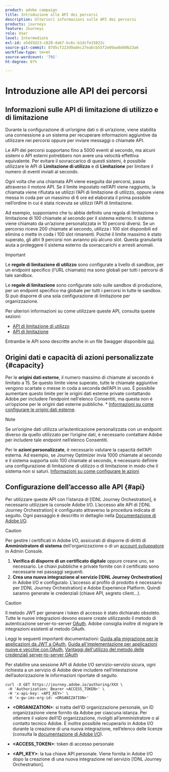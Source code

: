```yaml
---
product: adobe campaign
title: Introduzione alle API dei percorsi
description: Ulteriori informazioni sulle API dei percorsi
products: journeys
feature: Journeys
role: User
level: Intermediate
exl-id: a5dd3d23-c820-4ab7-bc6c-b1dcfe15022c
source-git-commit: 87d5cf223d9adec27eabcb55f2e09aa6d40b23a6
workflow-type: tm+mt
source-wordcount: '791'
ht-degree: 87%

---
```


# Introduzione alle API dei percorsi

## Informazioni sulle API di limitazione di utilizzo e di limitazione

Durante la configurazione di un’origine dati o di un’azione, viene stabilita una connessione a un sistema per recuperare informazioni aggiuntive da utilizzare nei percorsi oppure per inviare messaggi o chiamate API.

Le API dei percorsi supportano fino a 5000 eventi al secondo, ma alcuni sistemi o API esterni potrebbero non avere una velocità effettiva equivalente. Per evitare il sovraccarico di questi sistemi, è possibile utilizzare le API di **Limitazione di utilizzo** e di **Limitazione** per limitare il numero di eventi inviati al secondo.

Ogni volta che una chiamata API viene eseguita dai percorsi, passa attraverso il motore API. Se il limite impostato nell’API viene raggiunto, la chiamata viene rifiutata se utilizzi l’API di limitazione di utilizzo, oppure viene messa in coda per un massimo di 6 ore ed elaborata il prima possibile nell’ordine in cui è stata ricevuta se utilizzi l’API di limitazione.

Ad esempio, supponiamo che tu abbia definito una regola di limitazione o limitazione di 100 chiamate al secondo per il sistema esterno. Il sistema viene chiamato da un’azione personalizzata in 10 percorsi diversi. Se un percorso riceve 200 chiamate al secondo, utilizza i 100 slot disponibili ed elimina o mette in coda i 100 slot rimanenti. Poiché il limite massimo è stato superato, gli altri 9 percorsi non avranno più alcuno slot. Questa granularità aiuta a proteggere il sistema esterno da sovraccarichi e arresti anomali.

>[!IMPORTANT]
>
>Le **regole di limitazione di utilizzo** sono configurate a livello di sandbox, per un endpoint specifico (l’URL chiamato) ma sono globali per tutti i percorsi di tale sandbox.
>
>Le **regole di limitazione** sono configurate solo sulle sandbox di produzione, per un endpoint specifico ma globale per tutti i percorsi in tutte le sandbox. Si può disporre di una sola configurazione di limitazione per organizzazione.

Per ulteriori informazioni su come utilizzare queste API, consulta queste sezioni:

* [API di limitazione di utilizzo](capping.md)
* [API di limitazione](throttling.md)

Entrambe le API sono descritte anche in un file Swagger disponibile [qui](https://adobedocs.github.io/JourneyAPI/docs/).

## Origini dati e capacità di azioni personalizzate {#capacity}

Per le **origini dati esterne**, il numero massimo di chiamate al secondo è limitato a 15. Se questo limite viene superato, tutte le chiamate aggiuntive vengono scartate o messe in coda a seconda dell’API in uso. È possibile aumentare questo limite per le origini dati esterne private contattando Adobe per includere l’endpoint nell&#39;elenco Consentiti, ma questa non è un’opzione per le origini dati esterne pubbliche. * [Informazioni su come configurare le origini dati esterne](../datasource/about-data-sources.md).

>[!NOTE]
>
>Se un’origine dati utilizza un’autenticazione personalizzata con un endpoint diverso da quello utilizzato per l’origine dati, è necessario contattare Adobe per includere tale endpoint nell’elenco Consentiti.

Per le **azioni personalizzate**, è necessario valutare la capacità dell’API esterna. Ad esempio, se Journey Optimizer invia 1000 chiamate al secondo e il sistema supporta solo 100 chiamate al secondo, è necessario definire una configurazione di limitazione di utilizzo o di limitazione in modo che il sistema non si saturi. [Informazioni su come configurare le azioni](../action/action.md)

## Configurazione dell’accesso alle API {#api}

Per utilizzare queste API con l’istanza di [!DNL Journey Orchestration], è necessario utilizzare la console Adobe I/O. L’accesso alle API di [!DNL Journey Orchestration] è configurato attraverso la procedura indicata di seguito. Ogni passaggio è descritto in dettaglio nella [Documentazione di Adobe I/O](https://www.adobe.io/authentication/auth-methods.html#!AdobeDocs/adobeio-auth/master/AuthenticationOverview/ServiceAccountIntegration.md).

>[!CAUTION]
>
>Per gestire i certificati in Adobe I/O, assicurati di disporre di diritti di <b>Amministratore di sistema</b> dell&#39;organizzazione o di un [account sviluppatore](https://helpx.adobe.com/it/enterprise/using/manage-developers.html) in Admin Console.

1. **Verifica di disporre di un certificato digitale** oppure creane uno, se necessario. Le chiavi pubbliche e private fornite con il certificato sono necessarie nei passaggi seguenti.
1. **Crea una nuova integrazione al servizio [!DNL Journey Orchestration]** in Adobe I/O e configuralo. L’accesso al profilo di prodotto è necessario per [!DNL Journey Orchestration] e Adobe Experience Platform. Quindi saranno generate le credenziali (chiave API, segreto client...).

>[!CAUTION]
>
>Il metodo JWT per generare i token di accesso è stato dichiarato obsoleto. Tutte le nuove integrazioni devono essere create utilizzando il metodo di autenticazione server-to-server [OAuth](https://experienceleague.adobe.com/docs/experience-platform/landing/platform-apis/api-authentication.html#select-oauth-server-to-server). Adobe consiglia inoltre di migrare le integrazioni esistenti al metodo OAuth.
>
>Leggi le seguenti importanti documentazioni:
>[Guida alla migrazione per le applicazioni da JWT a OAuth](https://developer.adobe.com/developer-console/docs/guides/authentication/ServerToServerAuthentication/migration/),
>[Guida all&#39;implementazione per applicazioni nuove e vecchie con OAuth](https://developer.adobe.com/developer-console/docs/guides/authentication/ServerToServerAuthentication/implementation/),
>[Vantaggi dell&#39;utilizzo del metodo delle credenziali server-to-server OAuth](https://developer.adobe.com/developer-console/docs/guides/authentication/ServerToServerAuthentication/migration/#why-oauth-server-to-server-credentials)

Per stabilire una sessione API di Adobe I/O servizio-servizio sicura, ogni richiesta a un servizio di Adobe deve includere nell’intestazione dell’autorizzazione le informazioni riportate di seguito.

```
curl -X GET https://journey.adobe.io/authoring/XXX \
 -H 'Authorization: Bearer <ACCESS_TOKEN>' \
 -H 'x-api-key: <API_KEY>' \
 -H 'x-gw-ims-org-id: <ORGANIZATION>'
```

* **&lt;ORGANIZATION>**: si tratta dell’ID organizzazione personale, un ID organizzazione viene fornito da Adobe per ciascuna istanza. Per ottenere il valore dell’ID organizzazione, rivolgiti all’amministratore o al contatto tecnico Adobe. È inoltre possibile recuperarlo in Adobe I/O durante la creazione di una nuova integrazione, nell’elenco delle licenze (consulta la [documentazione di Adobe I/O](https://www.adobe.io/authentication/auth-methods.html#!AdobeDocs/adobeio-auth/master/AuthenticationOverview/ServiceAccountIntegration.md)).

* **&lt;ACCESS_TOKEN>**: token di accesso personale

* **&lt;API_KEY>**: la tua chiave API personale. Viene fornita in Adobe I/O dopo la creazione di una nuova integrazione nel servizio [!DNL Journey Orchestration].
